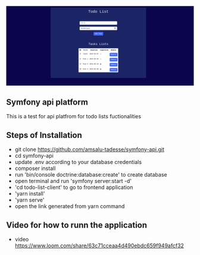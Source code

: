 

<img src="public/img/page.png" >
 

## Symfony api platform
This is a test for api platfrom for todo lists fuctionalities

## Steps of Installation

- git clone https://github.com/amsalu-tadesse/symfony-api.git
- cd symfony-api
- update .env according to your database credentials
- composer install
- run 'bin/console doctrine:database:create' to create database
- open terminal and run 'symfony server:start -d'
- 'cd todo-list-client' to go to frontend application
- 'yarn install'
- 'yarn serve'
- open the link generated from yarn command

## Video for how to runn the application
- video https://www.loom.com/share/63c71cceaa4d490ebdc659f949afcf32

